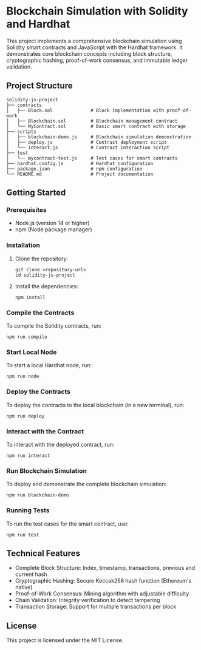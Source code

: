 # Blockchain Simulation with Solidity and Hardhat

This project implements a comprehensive blockchain simulation using Solidity smart contracts and JavaScript with the Hardhat framework. It demonstrates core blockchain concepts including block structure, cryptographic hashing, proof-of-work consensus, and immutable ledger validation.

## Project Structure

```
solidity-js-project
├── contracts
│   ├── Block.sol              # Block implementation with proof-of-work
│   ├── Blockchain.sol         # Blockchain management contract
│   └── MyContract.sol         # Basic smart contract with storage
├── scripts
│   ├── blockchain-demo.js     # Blockchain simulation demonstration
│   ├── deploy.js              # Contract deployment script
│   └── interact.js            # Contract interaction script
├── test
│   └── mycontract-test.js     # Test cases for smart contracts
├── hardhat.config.js          # Hardhat configuration
├── package.json               # npm configuration
└── README.md                  # Project documentation
```

## Getting Started

### Prerequisites

- Node.js (version 14 or higher)
- npm (Node package manager)

### Installation

1. Clone the repository:
   ```
   git clone <repository-url>
   cd solidity-js-project
   ```

2. Install the dependencies:
   ```
   npm install
   ```

### Compile the Contracts

To compile the Solidity contracts, run:
```
npm run compile
```

### Start Local Node

To start a local Hardhat node, run:
```
npm run node
```

### Deploy the Contracts

To deploy the contracts to the local blockchain (in a new terminal), run:
```
npm run deploy
```

### Interact with the Contract

To interact with the deployed contract, run:
```
npm run interact
```

### Run Blockchain Simulation

To deploy and demonstrate the complete blockchain simulation:
```
npm run blockchain-demo
```

### Running Tests

To run the test cases for the smart contract, use:
```
npm run test
```

## Technical Features

- Complete Block Structure: Index, timestamp, transactions, previous and current hash
- Cryptographic Hashing: Secure Keccak256 hash function (Ethereum's native)
- Proof-of-Work Consensus: Mining algorithm with adjustable difficulty
- Chain Validation: Integrity verification to detect tampering
- Transaction Storage: Support for multiple transactions per block

## License

This project is licensed under the MIT License.